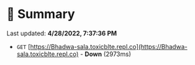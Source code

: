 # 📖 Summary
Last updated: **4/28/2022, 7:37:36 PM**

- `GET` [https://Bhadwa-sala.toxicblte.repl.co](https://Bhadwa-sala.toxicblte.repl.co) - **Down** (2973ms)
